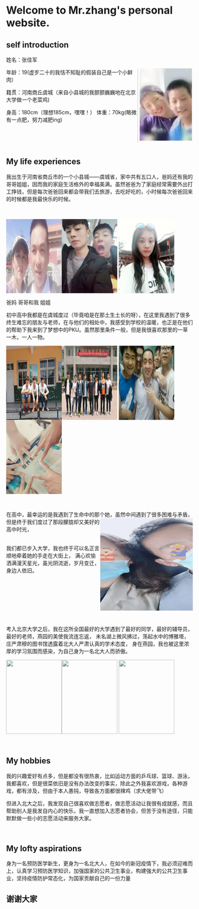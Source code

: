 <h1><b>Welcome to Mr.zhang's personal website.</b></h1>
<h2 id="welcome-to-zhang1219-web"></h2>
<h2>self introduction</h2>
<p>姓名：张佳军</p><p><img src="1.jpeg" width="150" height="200" align="right" /></p>
 <p>   年龄：19(虚岁二十的我恬不知耻的假装自己是一个小鲜肉）</p>
  <p>  籍贯：河南商丘虞城（来自小县城的我颤颤巍巍地在北京大学做一个老菜鸡)</p>
   <p>身高：180cm（理想185cm，嘿嘿！）  体重：70kg(略微有一点肥，努力减肥ing)</p>
   <p></p><br>
<p><p/><br>
<h2>My life experiences</h2>

<p>我出生于河南省商丘市的一个小县城——虞城省，家中共有五口人，爸妈还有我的哥哥姐姐，因而我的家庭生活格外的幸福美满。虽然爸爸为了家庭经常需要外出打工挣钱，但是每次爸爸回来都会带我们去旅游，去吃好吃的，小时候每次爸爸回来的时候都是我最快乐的时候。</p>
 <p></p><br>
 <p><img src="mmexport1601969362208.jpg" width="150" height="200" align="left"/> <img  src="1601969403598.jpeg" width="150" height="200" align="middle" /> <img src="1601969451342.jpeg" width="150" height="200" align="middle"/></p>
 <p>爸妈        哥哥和我      姐姐<p/>
<p>初中高中我都是在虞城度过（毕竟咱是在那土生土长的呀），在这里我遇到了很多终生难忘的朋友与老师，在与他们的相处中，我感受到学校的温暖，也正是在他们的帮助下我来到了梦想中的PKU。虽然那里条件一般，但是我很喜欢那里的一草一木，一人一物。</p>
<p><img src="1601969482393.jpeg" width="150" height="200" align="left"/> <img  src="6D0ADDE2FDA20FB27B6A905048711A28_0.jpg" width="150" height="200" align="middle" /> <img src="2.jpeg" width="150" height="200" align="middle"/><img  src="3.jpeg" width="150" height="200" align="middle" /></p>
<p></p><br>
<p>在高中，最幸运的是我遇到了生命中的那个她，虽然中间遇到了很多困难与矛盾，<img src="46da3772da7e0730.jpg" width="250" height="250" align="right"/>
 但是终于我们度过了那段朦胧却又美好的高中时光，<p></p><br>我们都已步入大学，我也终于可以名正言顺地牵着她的手走在大街上，
 满心欢愉洒满漫天星光，虽光阴流逝，岁月变迁，身边人依旧。</p>
<p></p><br>
<p></p><br>
<p></p><br>
<p></p><br>
<p>考入北京大学之后，我在这所全国最好的大学遇到了最好的同学，最好的辅导员，最好的老师，燕园的美使我流连忘返，
   未名湖上微风拂过，荡起水中的博雅塔，庄严肃穆的图书馆透露着北大人严肃认真的学术态度，
 身在燕园，我也被这里浓厚的学习氛围而感染，为自己身为一名北大人而骄傲。
 <p><img src="哈.jpg" width="150" height="200" align="left"/> <img  src="和.jpg" width="150" height="200" align="middle" /> <img src="哦.jpg" width="150" height="200" align="middle"/></p>
 <p></p><br>
<h2>My hobbies</h2>
<p>我的兴趣爱好有点多，但是都没有很热衷，比如运动方面的乒乓球、篮球、游泳，我都喜欢，但是很菜依旧是没有办法改变的事实，除此之外我喜欢游戏，各种游戏，都有涉及，但由于本人愚钝，导致各方面都很辣鸡（求大佬带飞）</p>
<p>但进入北大之后，我发现自己很喜欢做志愿者，做志愿活动让我很有成就感，而且帮助别人是我发自内心的快乐，我一直想加入志愿者协会，但苦于没有途径，只能默默做一些小的志愿活动来服务大家。</p>
<p></p><br>
<h2>My lofty aspirations</h2>
<p>身为一名预防医学新生，更身为一名北大人，在如今的新冠疫情下，我必须迎难而上，认真学习预防医学知识，加强国家的公共卫生事业，构建强大的公共卫生事业，坚持疫情防护常态化，为国家贡献自己的一份力量</p>
<h2>谢谢大家</h2>
